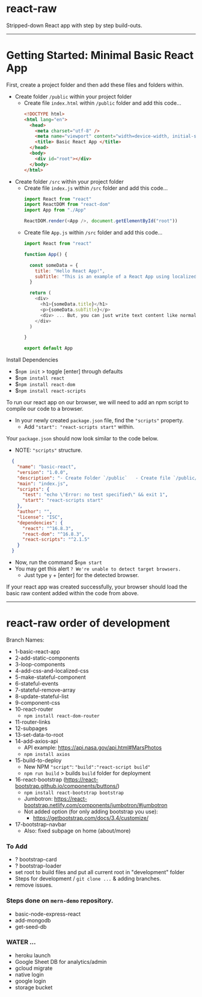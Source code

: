# react-raw
Stripped-down React app with step by step build-outs.

----
# Getting Started: Minimal Basic React App

First, create a project folder and then add these files and folders within.
- Create folder `/public` within your project folder
  - Create file `index.html` within `/public` folder and add this code...
    ```html
    <!DOCTYPE html>
    <html lang="en">
      <head>
        <meta charset="utf-8" />
        <meta name="viewport" content="width=device-width, initial-scale=1, shrink-to-fit=no"/>
        <title> Basic React App </title>
      </head>
      <body>
        <div id="root"></div>
      </body>
    </html>
    ```
- Create folder `/src` within your project folder
  - Create file `index.js` within `/src` folder and add this code...
    ```javascript
    import React from "react"
    import ReactDOM from "react-dom"
    import App from "./App"

    ReactDOM.render(<App />, document.getElementById("root"))
    ```  
  - Create file `App.js` within `/src` folder and add this code...
    ```javascript
    import React from "react"

    function App() {

      const someData = {
        title: "Hello React App!",
        subTitle: "This is an example of a React App using localized data to populate html tags."
      }

      return (
        <div>
          <h1>{someData.title}</h1>
          <p>{someData.subTitle}</p>
          <div> ... But, you can just write text content like normal too. </div>
        </div>
      )

    }

    export default App
    ```

Install Dependencies
- $`npm init` > toggle [enter] through defaults
- $`npm install react`
- $`npm install react-dom`
- $`npm install react-scripts`

To run our react app on our browser, we will need to add an npm script to compile our code to a browser.
- In your newly created `package.json` file, find the `"scripts"` property.
  - Add `"start": "react-scripts start"` within.

Your `package.json` should now look similar to the code below.
- NOTE: `"scripts"` structure.

```json
  {
    "name": "basic-react",
    "version": "1.0.0",
    "description": "- Create Folder `/public`   - Create file `/public/index.html` - Create folder `/src`     - Create file `/src/App.js`   - Create file `/src/index.js`   - Create folder `/components`     - Create file `/components/Note.js`",
    "main": "index.js",
    "scripts": {
      "test": "echo \"Error: no test specified\" && exit 1",
      "start": "react-scripts start"
    },
    "author": "",
    "license": "ISC",
    "dependencies": {
      "react": "^16.8.3",
      "react-dom": "^16.8.3",
      "react-scripts": "^2.1.5"
    }
  }
```

- Now, run the command $`npm start`
- You may get this alert `? We're unable to detect target browsers.`
  - Just type `y` + [enter] for the detected browser.

If your react app was created successfully, your browser should load the basic raw content added within the code from above.

---

# react-raw order of development

Branch Names:
* 1-basic-react-app
* 2-add-static-components
* 3-loop-components
* 4-add-css-and-localized-css
* 5-make-stateful-component
* 6-stateful-events
* 7-stateful-remove-array
* 8-update-stateful-list
* 9-component-css
* 10-react-router
  * `npm install react-dom-router`
* 11-router-links
* 12-subpages
* 13-set-data-to-root
* 14-add-axios-api
  * API example: https://api.nasa.gov/api.html#MarsPhotos
  * `npm install axios`
* 15-build-to-deploy
  * New NPM `"script"`: `"build":"react-script build"`
  * `npm run build` > builds `build` folder for deployment
* 16-react-bootstrap (https://react-bootstrap.github.io/components/buttons/)
  * `npm install react-bootstrap bootstrap`
  * Jumbotron: https://react-bootstrap.netlify.com/components/jumbotron/#jumbotron
  * Not added option (for only adding bootstrap you use):
    * https://getbootstrap.com/docs/3.4/customize/
* 17-bootstrap-navbar
  * Also: fixed subpage on home (about/more)

### To Add
- ? bootstrap-card
- ? bootstrap-loader
- set root to build files and put all current root in "development" folder
- Steps for development / `git clone ...` & adding branches.
- remove issues.  

### Steps done on `mern-demo` repository.
- basic-node-express-react
- add-mongodb
- get-seed-db

### WATER ...
- heroku launch
- Google Sheet DB for analytics/admin
- gcloud migrate
- native login
- google login
- storage bucket
